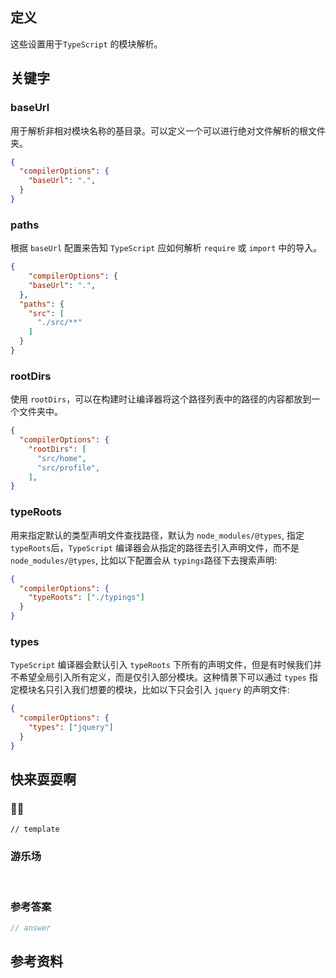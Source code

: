 ## 定义

这些设置用于`TypeScript` 的模块解析。

## 关键字

### baseUrl

用于解析非相对模块名称的基目录。可以定义一个可以进行绝对文件解析的根文件夹。

```json
{
  "compilerOptions": {
    "baseUrl": ".",
  }
}
```

### paths

根据 `baseUrl` 配置来告知 `TypeScript` 应如何解析 `require` 或 `import` 中的导入。

```json
{
	"compilerOptions": {
    "baseUrl": ".",
  },
  "paths": {
    "src": [
      "./src/**"
    ]
  }
}
```

### rootDirs

使用 `rootDirs`，可以在构建时让编译器将这个路径列表中的路径的内容都放到一个文件夹中。

```json
{
  "compilerOptions": {
    "rootDirs": [
      "src/home",
      "src/profile",
    ],
}
```

### typeRoots

用来指定默认的类型声明文件查找路径，默认为 `node_modules/@types`, 指定 `typeRoots`后，`TypeScript` 编译器会从指定的路径去引入声明文件，而不是 `node_modules/@types`, 比如以下配置会从 `typings`路径下去搜索声明:

```json
{
  "compilerOptions": {
    "typeRoots": ["./typings"]
  }
}
```

### types

`TypeScript` 编译器会默认引入 `typeRoots` 下所有的声明文件，但是有时候我们并不希望全局引入所有定义，而是仅引入部分模块。这种情景下可以通过 `types` 指定模块名只引入我们想要的模块，比如以下只会引入 `jquery` 的声明文件:

```json
{
  "compilerOptions": {
    "types": ["jquery"]
  }
}
```

## 快来耍耍啊

### 🌰🌰

<!-- 题目 -->

```
// template
```

### 游乐场

<br />

<Editor
  value='// enjoy yourself'
/>

### 参考答案

```ts
// answer
```

## 参考资料


